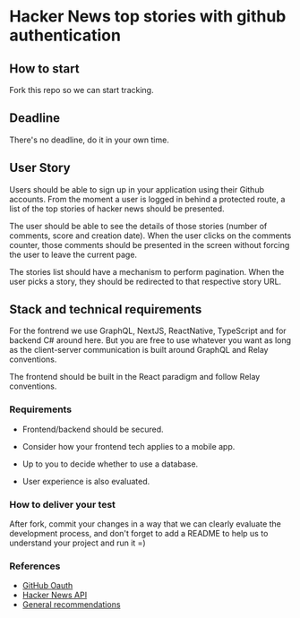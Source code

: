 # Hacker News top stories with github authentication

## How to start
Fork this repo so we can start tracking.

## Deadline

There's no deadline, do it in your own time.

## User Story
Users should be able to sign up in your application using their Github accounts. From the moment a user is logged in behind a protected route, a list of the top stories of hacker news should be presented.

The user should be able to see the details of those stories (number of comments, score and creation date). When the user clicks on the comments counter, those comments should be presented in the screen without forcing the user to leave the current page.

The stories list should have a mechanism to perform pagination. When the user picks a story, they should be redirected to that respective story URL.

## Stack and technical requirements
For the fontrend we use GraphQL, NextJS, ReactNative, TypeScript and for backend C# around here. But you are free to use whatever you want as long as the client-server communication is built around GraphQL and Relay conventions.

The frontend should be built in the React paradigm and follow Relay conventions.

### Requirements

- Frontend/backend should be secured.

- Consider how your frontend tech applies to a mobile app.

- Up to you to decide whether to use a database.

- User experience is also evaluated.

### How to deliver your test

After fork, commit your changes in a way that we can clearly evaluate the development process, and don't forget to add a README to help us to understand your project and run it =)

### References
- [GitHub Oauth](https://developer.github.com/v3/oauth/)
- [Hacker News API](https://github.com/HackerNews/API)
- [General recommendations](README.md)


